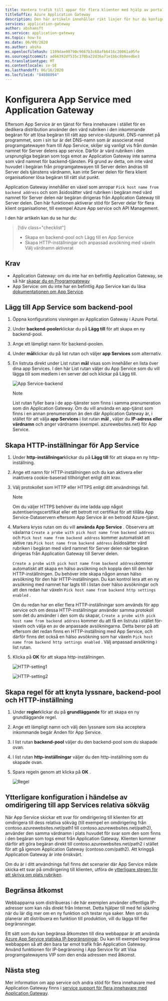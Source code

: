 ```yaml
---
title: Hantera trafik till appar för flera klienter med hjälp av portalen
titleSuffix: Azure Application Gateway
description: Den här artikeln innehåller rikt linjer för hur du konfigurerar Azure App tjänst webbappar som medlemmar i backend-poolen på en befintlig eller ny Programgateway.
services: application-gateway
author: abshamsft
ms.service: application-gateway
ms.topic: how-to
ms.date: 06/09/2020
ms.author: absha
ms.openlocfilehash: 1109dae90790c9667b3c60afb6416c20061a95fe
ms.sourcegitcommit: ad66392df535c370ba22d36a71e1bbc8b0eedbe3
ms.translationtype: MT
ms.contentlocale: sv-SE
ms.lasthandoff: 06/16/2020
ms.locfileid: "84808094"
---
```

# <a name="configure-app-service-with-application-gateway"></a>Konfigurera App Service med Application Gateway

Eftersom App Service är en tjänst för flera innehavare i stället för en dedikera distribution använder den värd rubriken i den inkommande begäran för att lösa begäran till rätt app service-slutpunkt. DNS-namnet på programmet, som i sin tur är det DNS-namn som är associerat med programgatewayen fram till App Service, skiljer sig vanligt vis från domän namnet för Server delens app service. Därför är värd rubriken i den ursprungliga begäran som togs emot av Application Gateway inte samma som värd namnet för backend-tjänsten. På grund av detta, om inte värd huvudet i begäran från programgatewayen till Server delen ändras till Server dels tjänstens värdnamn, kan inte Server delen för flera klient organisationer lösa begäran till rätt slut punkt.

Application Gateway innehåller en växel som anropar `Pick host name from backend address` och som åsidosätter värd rubriken i begäran med värd namnet för Server delen när begäran dirigeras från Application Gateway till Server delen. Den här funktionen aktiverar stöd för Server delar för flera klient organisationer, till exempel Azure App service och API Management. 

I den här artikeln kan du se hur du:

> [!div class="checklist"]
>
> - Skapa en backend-pool och Lägg till en App Service
> - Skapa HTTP-inställningar och anpassad avsökning med växeln Välj värdnamn aktiverat

## <a name="prerequisites"></a>Krav

- Application Gateway: om du inte har en befintlig Application Gateway, se så här [skapar du en Programgateway](https://docs.microsoft.com/azure/application-gateway/quick-create-portal)
- App Service: om du inte har en befintlig App Service kan du läsa [dokumentationen om App Service](https://docs.microsoft.com/azure/app-service/).

## <a name="add-app-service-as-backend-pool"></a>Lägg till App Service som backend-pool

1. Öppna konfigurations visningen av Application Gateway i Azure Portal.

2. Under **backend-pooler**klickar du på **Lägg till** för att skapa en ny backend-pool.

3. Ange ett lämpligt namn för backend-poolen. 

4. Under **mål**klickar du på list rutan och väljer **app Services** som alternativ.

5. En listruta direkt under List rutan **mål** visas som innehåller en lista över dina app Services. I den här List rutan väljer du App Service som du vill lägga till som medlem i en server del och klickar på Lägg till.

   ![App Service-backend](./media/configure-web-app-portal/backendpool.png)
   
   > [!NOTE]
   > List rutan fyller bara i de app-tjänster som finns i samma prenumeration som din Application Gateway. Om du vill använda en app-tjänst som finns i en annan prenumeration än den där Application Gateway är, i stället för att välja **app Services** i list rutan **mål** , väljer du **IP-adress eller värdnamn** och anger värdnamn (exempel. azurewebsites.net) för App Service.

## <a name="create-http-settings-for-app-service"></a>Skapa HTTP-inställningar för App Service

1. Under **http-inställningar**klickar du på **Lägg till** för att skapa en ny http-inställning.

2. Ange ett namn för HTTP-inställningen och du kan aktivera eller inaktivera cookie-baserad tillhörighet enligt ditt krav.

3. Välj protokollet som HTTP eller HTTPS enligt ditt användnings fall. 

   > [!NOTE]
   > Om du väljer HTTPS behöver du inte ladda upp något autentiseringscertifikat eller ett betrott rot certifikat för att tillåta App Service-Dataservern eftersom App Service är en betrodd Azure-tjänst.

4. Markera kryss rutan om du vill **använda App Service** . Observera att växlarna `Create a probe with pick host name from backend address` och `Pick host name from backend address` kommer automatiskt att aktive ras.`Pick host name from backend address` åsidosätter värd rubriken i begäran med värd namnet för Server delen när begäran dirigeras från Application Gateway till Server delen.  

   `Create a probe with pick host name from backend address`kommer automatiskt att skapa en hälso avsökning och koppla den till den här HTTP-inställningen. Du behöver inte skapa någon annan hälso avsökning för den här HTTP-inställningen. Du kan kontrol lera att en ny avsökning med namnet <HTTP Setting name> <Unique GUID> har lagts till i listan över hälso avsökningar och att den redan har växeln `Pick host name from backend http settings enabled` .

   Om du redan har en eller flera HTTP-inställningar som används för app service och om dessa HTTP-inställningar använder samma protokoll som det du använder i den som du skapar, `Create a probe with pick host name from backend address` kommer du att få en listruta i stället för-växeln och välja en av de anpassade avsökningarna. Detta beror på att eftersom det redan finns en HTTP-inställning med App Service, och därför finns det också en hälso avsökning som har växeln `Pick host name from backend http settings enabled` . Välj anpassad avsökning i list rutan.

5. Klicka på **OK** för att skapa http-inställningen.

   ![HTTP-setting1](./media/configure-web-app-portal/http-setting1.png)

   ![HTTP-setting2](./media/configure-web-app-portal/http-setting2.png)



## <a name="create-rule-to-tie-the-listener-backend-pool-and-http-setting"></a>Skapa regel för att knyta lyssnare, backend-pool och HTTP-inställning

1. Under **regler**klickar du på **grundläggande** för att skapa en ny grundläggande regel.

2. Ange ett lämpligt namn och välj den lyssnare som ska acceptera inkommande begär Anden för App Service.

3. I list rutan **backend-pool** väljer du den backend-pool som du skapade ovan.

4. I list rutan **http-inställningar** väljer du den http-inställning som du skapade ovan.

5. Spara regeln genom att klicka på **OK** .

   ![Regel](./media/configure-web-app-portal/rule.png)

## <a name="additional-configuration-in-case-of-redirection-to-app-services-relative-path"></a>Ytterligare konfiguration i händelse av omdirigering till app Services relativa sökväg

När App Service skickar ett svar för omdirigering till klienten för att omdirigera till dess relativa sökväg (till exempel en omdirigering från contoso.azurewebsites.net/path1 till contoso.azurewebsites.net/path2), använder den samma värdnamn i plats huvudet för svar som den som finns i den begäran som togs emot från Application Gateway. Klienten kommer därför att göra begäran direkt till contoso.azurewebsites.net/path2 i stället för att gå igenom Application Gateway (contoso.com/path2). Att kringgå Application Gateway är inte önskvärt.

Om du är i ditt användnings fall finns det scenarier där App Service måste skicka ett svar på omdirigering till klienten, utföra de [ytterligare stegen för att skriva om plats rubriken](https://docs.microsoft.com/azure/application-gateway/troubleshoot-app-service-redirection-app-service-url#sample-configuration).

## <a name="restrict-access"></a>Begränsa åtkomst

Webbapparna som distribueras i de här exemplen använder offentliga IP-adresser som kan nås direkt från Internet. Detta hjälper till med fel sökning när du lär dig mer om en ny funktion och testar nya saker. Men om du planerar att distribuera en funktion till produktion, vill du lägga till fler begränsningar.

Ett sätt som du kan begränsa åtkomsten till dina webbappar är att använda [Azure App Service statiska IP-begränsningar](../app-service/app-service-ip-restrictions.md). Du kan till exempel begränsa webbappen så att den bara tar emot trafik från Application Gateway. Använd funktionen för IP-begränsning i App Service för att Visa programgatewayens VIP som den enda adressen med åtkomst.

## <a name="next-steps"></a>Nästa steg

Mer information om app service och andra stöd för flera innehavare med Application Gateway finns i [service support för flera innehavare med Application Gateway](https://docs.microsoft.com/azure/application-gateway/application-gateway-web-app-overview).
